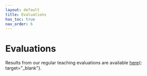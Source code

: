 ```yaml
---
layout: default
title: Evaluations
has_toc: true
nav_order: 6
---
```


# Evaluations

Results from our regular teaching evaluations are available [here](https://digital-work-lab.github.io/handbook/docs/30-teaching/30_processes/30.21.evaluations.html){: target="_blank"}.